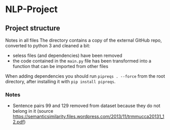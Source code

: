 # NLP-Project

## Project structure

Notes in all files
The directory contains a copy of the external GitHub repo, converted to python 3 and cleaned a bit:
- seless files (and dependencies) have been removed
- the code contained in the `main.py` file has been transformed into a function that can be imported from other files

When adding dependencies you should run `pipreqs . --force` from the root directory, after installing it with `pip install pipreqs`.

### Notes

- Sentence pairs 99 and 129 removed from dataset because they do not belong in it (source https://semanticsimilarity.files.wordpress.com/2013/11/trmmucca20131_12.pdf)
